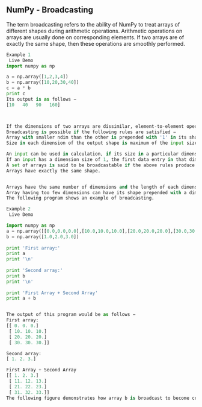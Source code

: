 
## NumPy - Broadcasting

The term broadcasting refers to the ability of NumPy to treat arrays of different shapes during arithmetic operations. 
Arithmetic operations on arrays are usually done on corresponding elements. 
If two arrays are of exactly the same shape, then these operations are smoothly performed.



```python
Example 1
 Live Demo
import numpy as np 

a = np.array([1,2,3,4]) 
b = np.array([10,20,30,40]) 
c = a * b 
print c
Its output is as follows −
[10   40   90   160]




```


```python
If the dimensions of two arrays are dissimilar, element-to-element operations are not possible. However, operations on arrays of non-similar shapes is still possible in NumPy, because of the broadcasting capability. The smaller array is broadcast to the size of the larger array so that they have compatible shapes.
Broadcasting is possible if the following rules are satisfied −
Array with smaller ndim than the other is prepended with '1' in its shape.
Size in each dimension of the output shape is maximum of the input sizes in that dimension.

```


```python
An input can be used in calculation, if its size in a particular dimension matches the output size or its value is exactly 1.
If an input has a dimension size of 1, the first data entry in that dimension is used for all calculations along that dimension.
A set of arrays is said to be broadcastable if the above rules produce a valid result and one of the following is true −
Arrays have exactly the same shape.
```


```python

Arrays have the same number of dimensions and the length of each dimension is either a common length or 1.
Array having too few dimensions can have its shape prepended with a dimension of length 1, so that the above stated property is true.
The following program shows an example of broadcasting.

```


```python
Example 2
 Live Demo

```


```python
import numpy as np 
a = np.array([[0.0,0.0,0.0],[10.0,10.0,10.0],[20.0,20.0,20.0],[30.0,30.0,30.0]]) 
b = np.array([1.0,2.0,3.0])  
   
print 'First array:' 
print a 
print '\n'  
   
print 'Second array:' 
print b 
print '\n'  
   
print 'First Array + Second Array' 
print a + b
```


```python

The output of this program would be as follows −
First array:
[[ 0. 0. 0.]
 [ 10. 10. 10.]
 [ 20. 20. 20.]
 [ 30. 30. 30.]]

Second array:
[ 1. 2. 3.]

First Array + Second Array
[[ 1. 2. 3.]
 [ 11. 12. 13.]
 [ 21. 22. 23.]
 [ 31. 32. 33.]]
The following figure demonstrates how array b is broadcast to become compatible with a.
 

```
